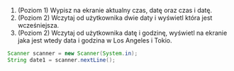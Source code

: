 1. (Poziom 1) Wypisz na ekranie aktualny czas, datę oraz czas i datę.
2. (Poziom 2) Wczytaj od użytkownika dwie daty i wyświetl która jest wcześniejsza.
3. (Poziom 2) Wczytaj od użytkownika datę i godzinę, wyświetl na ekranie jaka jest wtedy data i godzina w Los Angeles
 i Tokio.
 ```java
 Scanner scanner = new Scanner(System.in);
String date1 = scanner.nextLine();
 ```